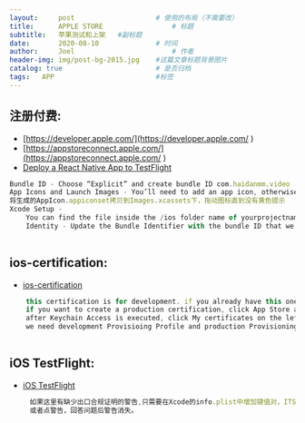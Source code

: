 ```yaml
---
layout:     post   				    # 使用的布局（不需要改）
title:      APPLE STORE 				# 标题 
subtitle:   苹果测试和上架   #副标题
date:       2020-08-10				# 时间
author:     Joel 						# 作者
header-img: img/post-bg-2015.jpg 	#这篇文章标题背景图片
catalog: true 						# 是否归档
tags:	APP							#标签
---
```


## 注册付费:
* [https://developer.apple.com/](https://developer.apple.com/ ) 
* [https://appstoreconnect.apple.com/](https://appstoreconnect.apple.com/ ) 
* [Deploy a React Native App to TestFlight](https://joelpub.github.io/2019/10/07/RN-TestFlight/ )  

```javascript
Bundle ID - Choose “Explicit” and create bundle ID com.haidanmm.video
App Icons and Launch Images - You’ll need to add an app icon, otherwise you’ll run into an error later on. You can use https://makeappicon.com/  
将生成的AppIcon.appiconset拷贝到Images.xcassets下，拖动图标直到没有黄色提示
Xcode Setup - 
    You can find the file inside the /ios folder name of yourprojectname.xcworkspace(normally open the .xcodeproj file, but if you are using CocoaPods open .xcworkspace to prevent YogaKit.modulemap' not found error).   
    Identity - Update the Bundle Identifier with the bundle ID that we created earlier com.haidanmm.video.  
      
```  

## ios-certification:
* [ios-certification](https://joelpub.github.io/2020/10/02/RN-IOS-CERT/ ) 

```javascript
    this certification is for development. if you already have this one, you need to create production certification
    if you want to create a production certification, click App Store and ad Hoc in Production section
    after Keychain Access is executed, click My certificates on the left bottom of the screen and drag your certification which you made via Apple Developer site before to here for adding
    we need development Provisioing Profile and production Provisioning Profile. so do below procedure double times for development and production    
  
```  
## iOS TestFlight:
* [iOS TestFlight](https://joelpub.github.io/2020/10/02/RN-IOS-TESTFLIGHT/ ) 

```javascript
     如果这里有缺少出口合规证明的警告,只需要在Xcode的info.plist中增加键值对，ITSAppUsesNonExemptEncryption 设置为NO即可.
     或者点警告，回答问题后警告消失。
  
```  



